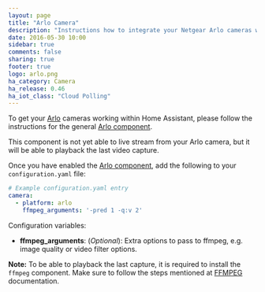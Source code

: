```yaml
---
layout: page
title: "Arlo Camera"
description: "Instructions how to integrate your Netgear Arlo cameras within Home Assistant."
date: 2016-05-30 10:00
sidebar: true
comments: false
sharing: true
footer: true
logo: arlo.png
ha_category: Camera
ha_release: 0.46
ha_iot_class: "Cloud Polling"
---
```


To get your [Arlo](https://arlo.netgear.com/) cameras working within Home Assistant, please follow the instructions for the general [Arlo component](/components/arlo).

This component is not yet able to live stream from your Arlo camera, but it will be able to playback the last video capture.

Once you have enabled the [Arlo component](/components/arlo), add the following to your `configuration.yaml` file:

```yaml
# Example configuration.yaml entry
camera:
  - platform: arlo
    ffmpeg_arguments: '-pred 1 -q:v 2'
```

Configuration variables:

- **ffmpeg_arguments**: (*Optional*): Extra options to pass to ffmpeg, e.g. image quality or video filter options.

**Note:** To be able to playback the last capture, it is required to install the `ffmpeg` component. Make sure to follow the steps mentioned at [FFMPEG](https://home-assistant.io/components/ffmpeg/) documentation.
